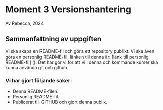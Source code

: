 # Moment 3 Versionshantering
Av Rebecca, 2024 
## Sammanfattning av uppgiften 
Vi ska skapa en README-fil och göra ett repository publikt. Vi ska även göra en personlig README-fil, länken till denna är: [länk till personlig README-fil] (). Det här gör vi för att vi i denna och kommande kurser ska kunna använda git och github. 
### Vi har gjort följande saker:
* Denna README-filen.
* Personlig README-fil.
* Publicerat till GITHUB och gjort denna publik. 